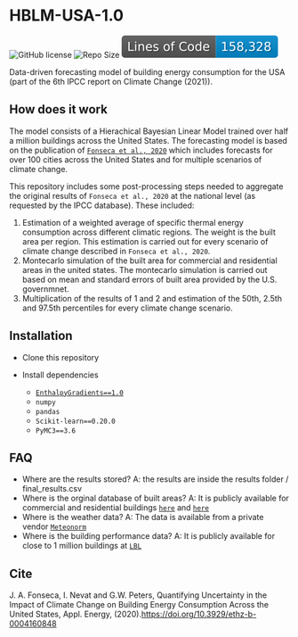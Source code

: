 # HBLM-USA-1.0
![GitHub license](https://img.shields.io/github/license/JIMENOFONSECA/HBLM-USA) ![Repo Size](https://img.shields.io/github/repo-size/JIMENOFONSECA/HBLM-USA) ![Lines](https://raw.githubusercontent.com/JIMENOFONSECA/HBLM-USA/image-data/badge-lines-of-code.svg)

Data-driven forecasting model of building energy consumption for the USA (part of the 6th IPCC report on Climate Change (2021)).

## How does it work

The model consists of a Hierachical Bayesian Linear Model trained over half a million buildings across the United States.
The forecasting model is based on the publication of [`Fonseca et al., 2020`](https://doi.org/10.3929/ethz-b-000416084) 
which includes forecasts for over 100 cities across the United States and for multiple scenarios of climate change.

This repository includes some post-processing steps needed to aggregate the original results of `Fonseca et al., 2020` 
at the national level (as requested by the IPCC database). These included:

1. Estimation of a weighted average of specific thermal energy consumption across different climatic regions. The weight is the built area per region. This estimation is carried out for every scenario of climate change described in `Fonseca et al., 2020`.
2. Montecarlo simulation of the built area for commercial and residential areas in the united states. The montecarlo simulation is carried out based on mean and standard errors of built area provided by the U.S. governmnet.
3. Multiplication of the results of 1 and 2 and estimation of the 50th, 2.5th and 97.5th percentiles for every climate change scenario.

## Installation

- Clone this repository
- Install dependencies

  - [`EnthalpyGradients==1.0`](https://pypi.org/project/EnthalpyGradients/)
  - `numpy`
  - `pandas`
  - `Scikit-learn==0.20.0`
  - `PyMC3==3.6`

## FAQ

- Where are the results stored? A: the results are inside the results folder / final_results.csv
- Where is the orginal database of built areas? A: It is publicly available for commercial and residential buildings [`here`](https://www.eia.gov/consumption/commercial/data/2012/) and [`here`](https://www.eia.gov/consumption/residential/data/2015/)
- Where is the weather data? A: The data is available from a private vendor [`Meteonorm`](https://meteonorm.com/en/)
- Where is the building performance data? A: It is publicly available for close to 1 million buildings at [`LBL`](gov)

## Cite

J. A. Fonseca, I. Nevat and G.W. Peters, Quantifying Uncertainty in the Impact of Climate Change on Building Energy 
Consumption Across the United States, Appl. Energy, (2020).https://doi.org/10.3929/ethz-b-0004160848
